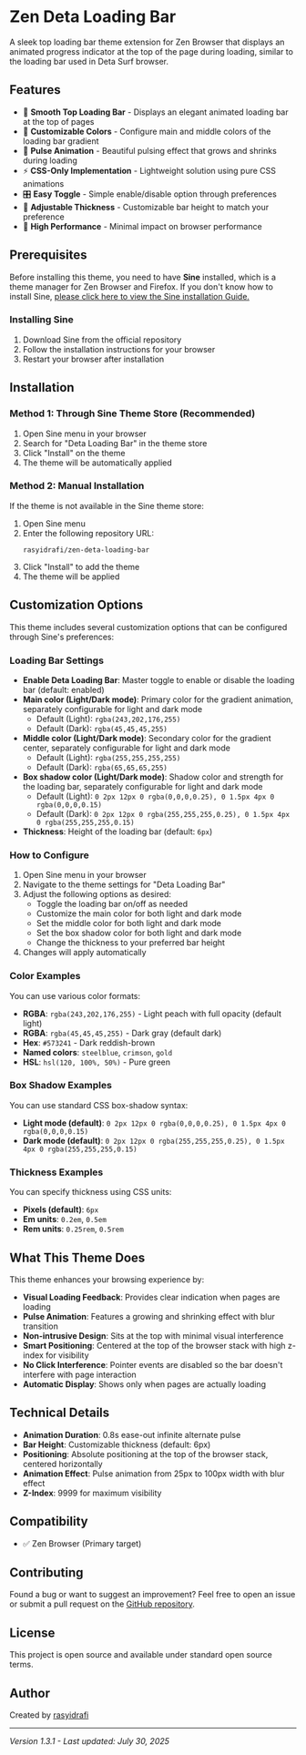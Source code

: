 # Zen Deta Loading Bar

A sleek top loading bar theme extension for Zen Browser that displays an animated progress indicator at the top of the page during loading, similar to the loading bar used in Deta Surf browser.

## Features

- 🎯 **Smooth Top Loading Bar** - Displays an elegant animated loading bar at the top of pages
- 🎨 **Customizable Colors** - Configure main and middle colors of the loading bar gradient
- 🌈 **Pulse Animation** - Beautiful pulsing effect that grows and shrinks during loading
- ⚡ **CSS-Only Implementation** - Lightweight solution using pure CSS animations
- 🎛️ **Easy Toggle** - Simple enable/disable option through preferences
- 📏 **Adjustable Thickness** - Customizable bar height to match your preference
- 💫 **High Performance** - Minimal impact on browser performance

## Prerequisites

Before installing this theme, you need to have **Sine** installed, which is a theme manager for Zen Browser and Firefox. If you don't know how to install Sine, [please click here to view the Sine installation Guide.](https://github.com/CosmoCreeper/Sine#%EF%B8%8F-installation)

### Installing Sine

1. Download Sine from the official repository
2. Follow the installation instructions for your browser
3. Restart your browser after installation

## Installation

### Method 1: Through Sine Theme Store (Recommended)

1. Open Sine menu in your browser
2. Search for "Deta Loading Bar" in the theme store
3. Click "Install" on the theme
4. The theme will be automatically applied

### Method 2: Manual Installation

If the theme is not available in the Sine theme store:

1. Open Sine menu
2. Enter the following repository URL:
   ```
   rasyidrafi/zen-deta-loading-bar
   ```
3. Click "Install" to add the theme
4. The theme will be applied

## Customization Options

This theme includes several customization options that can be configured through Sine's preferences:

### Loading Bar Settings

- **Enable Deta Loading Bar**: Master toggle to enable or disable the loading bar (default: enabled)
- **Main color (Light/Dark mode)**: Primary color for the gradient animation, separately configurable for light and dark mode  
  - Default (Light): `rgba(243,202,176,255)`  
  - Default (Dark): `rgba(45,45,45,255)`
- **Middle color (Light/Dark mode)**: Secondary color for the gradient center, separately configurable for light and dark mode  
  - Default (Light): `rgba(255,255,255,255)`  
  - Default (Dark): `rgba(65,65,65,255)`
- **Box shadow color (Light/Dark mode)**: Shadow color and strength for the loading bar, separately configurable for light and dark mode  
  - Default (Light): `0 2px 12px 0 rgba(0,0,0,0.25), 0 1.5px 4px 0 rgba(0,0,0,0.15)`  
  - Default (Dark): `0 2px 12px 0 rgba(255,255,255,0.25), 0 1.5px 4px 0 rgba(255,255,255,0.15)`
- **Thickness**: Height of the loading bar (default: `6px`)

### How to Configure

1. Open Sine menu in your browser
2. Navigate to the theme settings for "Deta Loading Bar"
3. Adjust the following options as desired:
   - Toggle the loading bar on/off as needed
   - Customize the main color for both light and dark mode
   - Set the middle color for both light and dark mode
   - Set the box shadow color for both light and dark mode
   - Change the thickness to your preferred bar height
4. Changes will apply automatically

### Color Examples

You can use various color formats:
- **RGBA**: `rgba(243,202,176,255)` - Light peach with full opacity (default light)
- **RGBA**: `rgba(45,45,45,255)` - Dark gray (default dark)
- **Hex**: `#573241` - Dark reddish-brown
- **Named colors**: `steelblue`, `crimson`, `gold`
- **HSL**: `hsl(120, 100%, 50%)` - Pure green

### Box Shadow Examples

You can use standard CSS box-shadow syntax:
- **Light mode (default)**: `0 2px 12px 0 rgba(0,0,0,0.25), 0 1.5px 4px 0 rgba(0,0,0,0.15)`
- **Dark mode (default)**: `0 2px 12px 0 rgba(255,255,255,0.25), 0 1.5px 4px 0 rgba(255,255,255,0.15)`

### Thickness Examples

You can specify thickness using CSS units:
- **Pixels (default)**: `6px`
- **Em units**: `0.2em`, `0.5em`
- **Rem units**: `0.25rem`, `0.5rem`

## What This Theme Does

This theme enhances your browsing experience by:

- **Visual Loading Feedback**: Provides clear indication when pages are loading
- **Pulse Animation**: Features a growing and shrinking effect with blur transition
- **Non-intrusive Design**: Sits at the top with minimal visual interference
- **Smart Positioning**: Centered at the top of the browser stack with high z-index for visibility
- **No Click Interference**: Pointer events are disabled so the bar doesn't interfere with page interaction
- **Automatic Display**: Shows only when pages are actually loading

## Technical Details

- **Animation Duration**: 0.8s ease-out infinite alternate pulse
- **Bar Height**: Customizable thickness (default: 6px)
- **Positioning**: Absolute positioning at the top of the browser stack, centered horizontally
- **Animation Effect**: Pulse animation from 25px to 100px width with blur effect
- **Z-Index**: 9999 for maximum visibility

## Compatibility

- ✅ Zen Browser (Primary target)

## Contributing

Found a bug or want to suggest an improvement? Feel free to open an issue or submit a pull request on the [GitHub repository](https://github.com/rasyidrafi/zen-deta-loading-bar/).

## License

This project is open source and available under standard open source terms.

## Author

Created by [rasyidrafi](https://github.com/rasyidrafi)

---

*Version 1.3.1 - Last updated: July 30, 2025*